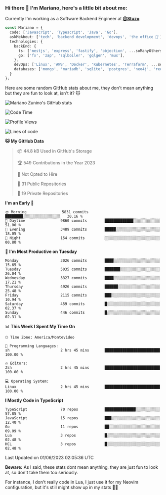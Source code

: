 ### Hi there 👋 I'm Mariano, here's a little bit about me:

Currently I'm working as a Software Backend Engineer at [**@Stuzo**](https://www.stuzo.com/)

```ts
const Mariano = {
  code: ['Javascript', 'Typescript', 'Java', 'Go'],
  askMeAbout: ['tech', 'backend development', 'devops', 'the office 💼'],
  technologies: {
    backEnd: {
      ts: ['nestjs', 'express', 'fastify', 'objection', ...soManyOthersFrameworks],
      go: ['fx', 'zap', 'sqlboiler', 'gqlgen', 'mux'],
    },
    devOps: ['Linux', 'AWS', 'Docker', 'Kubernetes', 'Terraform', ...soManyOthersTools],
    databases: ['mongo', 'mariadb', 'sqlite', 'postgres', 'neo4j', 'redis'],
  }
};
```

Here are some random GitHub stats about me, they don't mean anything but they are fun to look at, isn't it? 🐱

![Mariano Zunino's GitHub stats](https://github-readme-stats.vercel.app/api?username=marianozunino&count_private=true&show_icons=true&theme=radical)

<!--START_SECTION:waka-->
![Code Time](http://img.shields.io/badge/Code%20Time-770%20hrs-blue)

![Profile Views](http://img.shields.io/badge/Profile%20Views-3-blue)

![Lines of code](https://img.shields.io/badge/From%20Hello%20World%20I%27ve%20Written-6.9%20million%20lines%20of%20code-blue)

**🐱 My GitHub Data** 

> 📦 44.8 kB Used in GitHub's Storage 
 > 
> 🏆 549 Contributions in the Year 2023
 > 
> 🚫 Not Opted to Hire
 > 
> 📜 31 Public Repositories 
 > 
> 🔑 19 Private Repositories 
 > 
**I'm an Early 🐤** 

```text
🌞 Morning                5831 commits        ████████░░░░░░░░░░░░░░░░░   30.16 % 
🌆 Daytime                9860 commits        █████████████░░░░░░░░░░░░   51.00 % 
🌃 Evening                3489 commits        █████░░░░░░░░░░░░░░░░░░░░   18.05 % 
🌙 Night                  154 commits         ░░░░░░░░░░░░░░░░░░░░░░░░░   00.80 % 
```
📅 **I'm Most Productive on Tuesday** 

```text
Monday                   3026 commits        ████░░░░░░░░░░░░░░░░░░░░░   15.65 % 
Tuesday                  5035 commits        ███████░░░░░░░░░░░░░░░░░░   26.04 % 
Wednesday                3327 commits        ████░░░░░░░░░░░░░░░░░░░░░   17.21 % 
Thursday                 4926 commits        ██████░░░░░░░░░░░░░░░░░░░   25.48 % 
Friday                   2115 commits        ███░░░░░░░░░░░░░░░░░░░░░░   10.94 % 
Saturday                 459 commits         █░░░░░░░░░░░░░░░░░░░░░░░░   02.37 % 
Sunday                   446 commits         █░░░░░░░░░░░░░░░░░░░░░░░░   02.31 % 
```


📊 **This Week I Spent My Time On** 

```text
🕑︎ Time Zone: America/Montevideo

💬 Programming Languages: 
sh                       2 hrs 45 mins       █████████████████████████   100.00 % 

🔥 Editors: 
Zsh                      2 hrs 45 mins       █████████████████████████   100.00 % 

💻 Operating System: 
Linux                    2 hrs 45 mins       █████████████████████████   100.00 % 
```

**I Mostly Code in TypeScript** 

```text
TypeScript               70 repos            ██████████████░░░░░░░░░░░   57.85 % 
JavaScript               15 repos            ███░░░░░░░░░░░░░░░░░░░░░░   12.40 % 
Go                       11 repos            ██░░░░░░░░░░░░░░░░░░░░░░░   09.09 % 
Lua                      3 repos             █░░░░░░░░░░░░░░░░░░░░░░░░   02.48 % 
HCL                      3 repos             █░░░░░░░░░░░░░░░░░░░░░░░░   02.48 % 
```




 Last Updated on 01/06/2023 02:05:36 UTC
<!--END_SECTION:waka-->

**Beware:** As I said, these stats dont mean anything, they are just fun to look at, so don't take them too seriously.

For instance, I don't really code in Lua, I just use it for my Neovim configuration, but it's still might show up in my stats 🤷‍♂️
